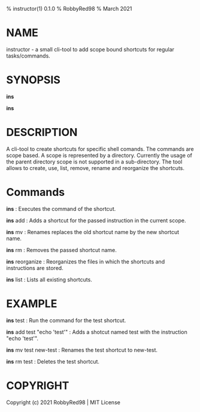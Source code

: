 % instructor(1) 0.1.0
% RobbyRed98
% March 2021

# NAME
instructor - a small cli-tool to add scope bound shortcuts for regular tasks/commands. 

# SYNOPSIS

**ins** <shortcut>

**ins** <command> <args>

# DESCRIPTION

A cli-tool to create shortcuts for specific shell comands. The commands are scope based. A scope is represented by a directory. Currently the usage of the parent directory scope is not supported in a sub-directory. The tool allows to create, use, list, remove, rename and reorganize the shortcuts.

# Commands

**ins** <shortcut>
: Executes the command of the shortcut.

**ins** add <shortcut> <instruction>
: Adds a shortcut for the passed instruction in the current scope.

**ins** mv <shortcut-old> <shortcut-new>
: Renames replaces the old shortcut name by the new shortcut name.

**ins** rm <shortcut>
: Removes the passed shortcut name.

**ins** reorganize
: Reorganizes the files in which the shortcuts and instructions are stored.

**ins** list
: Lists all existing shortcuts. 

# EXAMPLE

**ins** test
: Run the command for the test shortcut.

**ins** add test "echo 'test'"
: Adds a shotcut named test with the instruction "echo 'test'".

**ins** mv test new-test
: Renames the test shortcut to new-test.

**ins** rm test
: Deletes the test shortcut.

# COPYRIGHT
Copyright (c) 2021 RobbyRed98 | MIT License